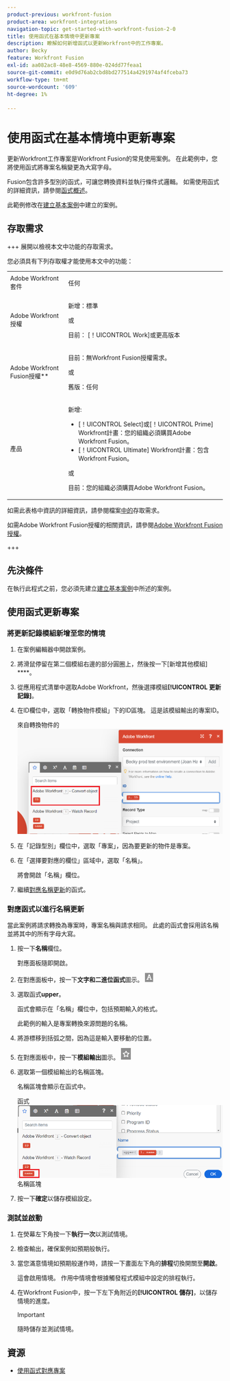 ```yaml
---
product-previous: workfront-fusion
product-area: workfront-integrations
navigation-topic: get-started-with-workfront-fusion-2-0
title: 使用函式在基本情境中更新專案
description: 瞭解如何新增函式以更新Workfront中的工作專案。
author: Becky
feature: Workfront Fusion
exl-id: aa082ac8-48e8-4569-880e-024dd77feaa1
source-git-commit: e0d9d76ab2cbd8bd277514a4291974af4fceba73
workflow-type: tm+mt
source-wordcount: '609'
ht-degree: 1%

---
```


# 使用函式在基本情境中更新專案

更新Workfront工作專案是Workfront Fusion的常見使用案例。 在此範例中，您將使用函式將專案名稱變更為大寫字母。

Fusion包含許多型別的函式，可讓您轉換資料並執行條件式邏輯。 如需使用函式的詳細資訊，請參閱[函式概述](/help/workfront-fusion/get-started-with-fusion/understand-fusion/function-overview.md)。

此範例修改在[建立基本案例](/help/workfront-fusion/build-practice-scenarios/create-basic-scenario.md)中建立的案例。

## 存取需求

+++ 展開以檢視本文中功能的存取需求。

您必須具有下列存取權才能使用本文中的功能：

<table style="table-layout:auto">
 <col> 
 <col> 
 <tbody> 
  <tr> 
   <td role="rowheader">Adobe Workfront套件</td> 
   <td> <p>任何</p> </td> 
  </tr> 
  <tr data-mc-conditions=""> 
   <td role="rowheader">Adobe Workfront授權</td> 
   <td> <p>新增：標準</p><p>或</p><p>目前： [！UICONTROL Work]或更高版本</p> </td> 
  </tr> 
  <tr> 
   <td role="rowheader">Adobe Workfront Fusion授權**</td> 
   <td>
   <p>目前：無Workfront Fusion授權需求。</p>
   <p>或</p>
   <p>舊版：任何 </p>
   </td> 
  </tr> 
  <tr> 
   <td role="rowheader">產品</td> 
   <td>
   <p>新增:</p> <ul><li>[！UICONTROL Select]或[！UICONTROL Prime] Workfront計畫：您的組織必須購買Adobe Workfront Fusion。</li><li>[！UICONTROL Ultimate] Workfront計畫：包含Workfront Fusion。</li></ul>
   <p>或</p>
   <p>目前：您的組織必須購買Adobe Workfront Fusion。</p>
   </td> 
  </tr>
 </tbody> 
</table>

如需此表格中資訊的詳細資訊，請參閱檔案[中的](/help/workfront-fusion/references/licenses-and-roles/access-level-requirements-in-documentation.md)存取需求。

如需Adobe Workfront Fusion授權的相關資訊，請參閱[Adobe Workfront Fusion授權](/help/workfront-fusion/set-up-and-manage-workfront-fusion/licensing-operations-overview/license-automation-vs-integration.md)。

+++

## 先決條件

在執行此程式之前，您必須先建立[建立基本案例](/help/workfront-fusion/build-practice-scenarios/create-basic-scenario.md)中所述的案例。

## 使用函式更新專案

### 將更新記錄模組新增至您的情境

1. 在案例編輯器中開啟案例。
1. 將滑鼠停留在第二個模組右邊的部分圓圈上，然後按一下[新增其他模組] ****。
1. 從應用程式清單中選取Adobe Workfront，然後選擇模組&#x200B;**[!UICONTROL 更新記錄]**。
1. 在ID欄位中，選取「轉換物件模組」下的ID區塊。 這是該模組輸出的專案ID。

   來自轉換物件的![ID](assets/id-convert-object.png)

1. 在「記錄型別」欄位中，選取「專案」，因為要更新的物件是專案。
1. 在「選擇要對應的欄位」區域中，選取「名稱」。

   將會開啟「名稱」欄位。
1. 繼續[對應名稱更新](#map-the-function-for-the-name-update)的函式。

### 對應函式以進行名稱更新

當此案例將請求轉換為專案時，專案名稱與請求相同。 此處的函式會採用該名稱並將其中的所有字母大寫。

1. 按一下&#x200B;**名稱**&#x200B;欄位。

   對應面板隨即開啟。
1. 在對應面板中，按一下&#x200B;**文字和二進位函式**&#x200B;圖示。 ![文字函式圖示](assets/toolbar-icon-text&binary-functions.png)
1. 選取函式&#x200B;**upper**。

   函式會顯示在「名稱」欄位中，包括預期輸入的格式。

   此範例的輸入是專案轉換來源問題的名稱。

1. 將游標移到括弧之間，因為這是輸入要移動的位置。
1. 在對應面板中，按一下&#x200B;**模組輸出**&#x200B;圖示。 ![模組輸出圖示](assets/toolbar-icon-functions-you-map-from-other-modules.png)
1. 選取第一個模組輸出的名稱區塊。

   名稱區塊會顯示在函式中。

   函式![中的](assets/map-name.png)名稱區塊

1. 按一下&#x200B;**確定**&#x200B;以儲存模組設定。

### 測試並啟動

1. 在熒幕左下角按一下&#x200B;**執行一次**&#x200B;以測試情境。
1. 檢查輸出，確保案例如預期般執行。
1. 當您滿意情境如預期般運作時，請按一下畫面左下角的&#x200B;**排程**&#x200B;切換開關至&#x200B;**開啟**。

   這會啟用情境。 作用中情境會根據觸發程式模組中設定的排程執行。
1. 在Workfront Fusion中，按一下左下角附近的&#x200B;**[!UICONTROL 儲存]**，以儲存情境的進度。

   >[!IMPORTANT]
   >
   >隨時儲存並測試情境。

## 資源

* [使用函式對應專案](/help//workfront-fusion/create-scenarios/map-data/map-using-functions.md)

